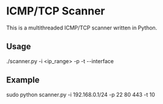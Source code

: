 # ICMP/TCP Scanner

This is a multithreaded ICMP/TCP scanner written in Python.

## Usage

./scanner.py -i <ip_range> -p <ports> -t <threads> --interface <interface>

## Example

sudo python scanner.py -i 192.168.0.1/24 -p 22 80 443 -t 10
